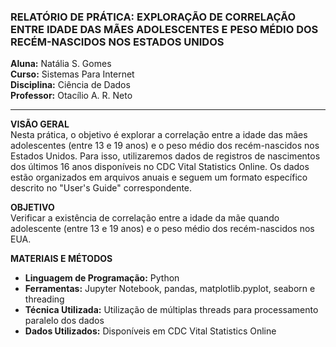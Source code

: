 ### RELATÓRIO DE PRÁTICA: EXPLORAÇÃO DE CORRELAÇÃO ENTRE IDADE DAS MÃES ADOLESCENTES E PESO MÉDIO DOS RECÉM-NASCIDOS NOS ESTADOS UNIDOS

**Aluna:** Natália S. Gomes  
**Curso:** Sistemas Para Internet  
**Disciplina:** Ciência de Dados  
**Professor:** Otacílio A. R. Neto  

---

**VISÃO GERAL**  
Nesta prática, o objetivo é explorar a correlação entre a idade das mães adolescentes (entre 13 e 19 anos) e o peso médio dos recém-nascidos nos Estados Unidos. Para isso, utilizaremos dados de registros de nascimentos dos últimos 16 anos disponíveis no CDC Vital Statistics Online. Os dados estão organizados em arquivos anuais e seguem um formato específico descrito no "User's Guide" correspondente.

**OBJETIVO**  
Verificar a existência de correlação entre a idade da mãe quando adolescente (entre 13 e 19 anos) e o peso médio dos recém-nascidos nos EUA.

**MATERIAIS E MÉTODOS**  
- **Linguagem de Programação:** Python  
- **Ferramentas:** Jupyter Notebook, pandas, matplotlib.pyplot, seaborn e threading  
- **Técnica Utilizada:** Utilização de múltiplas threads para processamento paralelo dos dados  
- **Dados Utilizados:** Disponíveis em CDC Vital Statistics Online

